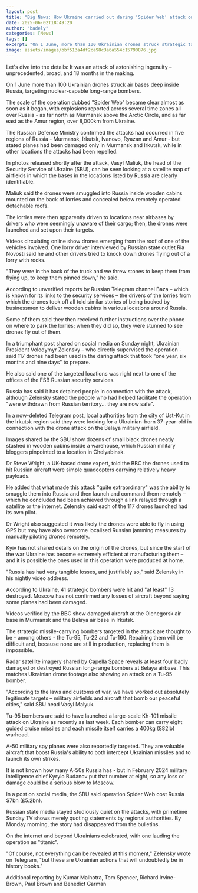 ```yaml
---
layout: post
title: "Big News: How Ukraine carried out daring 'Spider Web' attack on Russian bombers"
date: 2025-06-02T18:49:20
author: "badely"
categories: [News]
tags: []
excerpt: "On 1 June, more than 100 Ukrainian drones struck strategic targets deep into Russia in an elaborate and audacious operation."
image: assets/images/bbf513a4df2ca98c3a6a554c15790876.jpg
---
```


Let's dive into the details: It was an attack of astonishing ingenuity – unprecedented, broad, and 18 months in the making.

On 1 June more than 100 Ukrainian drones struck air bases deep inside Russia, targeting nuclear-capable long-range bombers.

The scale of the operation dubbed "Spider Web" became clear almost as soon as it began, with explosions reported across several time zones all over Russia - as far north as Murmansk above the Arctic Circle, and as far east as the Amur region, over 8,000km from Ukraine.

The Russian Defence Ministry confirmed the attacks had occurred in five regions of Russia - Murmansk, Irkutsk, Ivanovo, Ryazan and Amur -  but stated planes had been damaged only in Murmansk and Irkutsk, while in other locations the attacks had been repelled.

In photos released shortly after the attack, Vasyl Maliuk, the head of the Security Service of Ukraine (SBU), can be seen looking at a satellite map of airfields in which the bases in the locations listed by Russia are clearly identifiable.

Maliuk said the drones were smuggled into Russia inside wooden cabins mounted on the back of lorries and concealed below remotely operated detachable roofs.

The lorries were then apparently driven to locations near airbases by drivers who were seemingly unaware of their cargo; then, the drones were launched and set upon their targets.

Videos circulating online show drones emerging from the roof of one of the vehicles involved. One lorry driver interviewed by Russian state outlet Ria Novosti said he and other drivers tried to knock down drones flying out of a lorry with rocks.

"They were in the back of the truck and we threw stones to keep them from flying up, to keep them pinned down," he said.

According to unverified reports by Russian Telegram channel Baza – which is known for its links to the security services – the drivers of the lorries from which the drones took off all told similar stories of being booked by businessmen to deliver wooden cabins in various locations around Russia.

Some of them said they then received further instructions over the phone on where to park the lorries; when they did so, they were stunned to see drones fly out of them. 

In a triumphant post shared on social media on Sunday night, Ukrainian President Volodymyr Zelensky – who directly supervised the operation - said 117 drones had been used in the daring attack that took "one year, six months and nine days" to prepare. 

He also said one of the targeted locations was right next to one of the offices of the FSB Russian security services. 

Russia has said it has detained people in connection with the attack, although Zelensky stated the people who had helped facilitate the operation "were withdrawn from Russian territory... they are now safe".

In a now-deleted Telegram post, local authorities from the city of Ust-Kut in the Irkutsk region said they were looking for a Ukrainian-born 37-year-old in connection with the drone attack on the Belaya military airfield.

Images shared by the SBU show dozens of small black drones neatly stashed in wooden cabins inside a warehouse, which Russian military bloggers pinpointed to a location in Chelyabinsk.

Dr Steve Wright, a UK-based drone expert, told the BBC the drones used to hit Russian aircraft were simple quadcopters carrying relatively heavy payloads.

He added that what made this attack "quite extraordinary" was the ability to smuggle them into Russia and then launch and command them remotely – which he concluded had been achieved through a link relayed through a satellite or the internet. Zelensky said each of the 117 drones launched had its own pilot.

Dr Wright also suggested it was likely the drones were able to fly in using GPS but may have also overcome localised Russian jamming measures by manually piloting drones remotely.

Kyiv has not shared details on the origin of the drones, but since the start of the war Ukraine has become extremely efficient at manufacturing them – and it is possible the ones used in this operation were produced at home.

"Russia has had very tangible losses, and justifiably so," said Zelensky in his nightly video address.

According to Ukraine, 41 strategic bombers were hit and "at least" 13 destroyed. Moscow has not confirmed any losses of aircraft beyond saying some planes had been damaged.

Videos verified by the BBC show damaged aircraft at the Olenegorsk air base in Murmansk and the Belaya air base in Irkutsk. 

The strategic missile-carrying bombers targeted in the attack are thought to be – among others - the Tu-95, Tu-22 and Tu-160. Repairing them will be difficult and, because none are still in production, replacing them is impossible.

Radar satellite imagery shared by Capella Space reveals at least four badly damaged or destroyed Russian long-range bombers at Belaya airbase. This matches Ukrainian drone footage also showing an attack on a Tu-95 bomber.

"According to the laws and customs of war, we have worked out absolutely legitimate targets – military airfields and aircraft that bomb our peaceful cities," said SBU head Vasyl Malyuk.

Tu-95 bombers are said to have launched a large-scale Kh-101 missile attack on Ukraine as recently as last week. Each bomber can carry eight guided cruise missiles and each missile itself carries a 400kg (882lb) warhead.

A-50 military spy planes were also reportedly targeted. They are valuable aircraft that boost Russia's ability to both intercept Ukrainian missiles and to launch its own strikes. 

It is not known how many A-50s Russia has - but in February 2024 military intelligence chief Kyrylo Budanov put that number at eight, so any loss or damage could be a serious blow to Moscow.

In a post on social media, the SBU said operation Spider Web cost Russia $7bn (£5.2bn).

Russian state media stayed studiously quiet on the attacks, with primetime Sunday TV shows merely quoting statements by regional authorities. By Monday morning, the story had disappeared from the bulletins.

On the internet and beyond Ukrainians celebrated, with one lauding the operation as "titanic".

"Of course, not everything can be revealed at this moment," Zelensky wrote on Telegram, "but these are Ukrainian actions that will undoubtedly be in history books."

Additional reporting by Kumar Malhotra, Tom Spencer, Richard Irvine-Brown, Paul Brown and Benedict Garman

